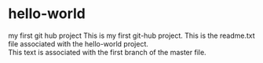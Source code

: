# hello-world
my first git hub project
This is my first git-hub project.  This is the readme.txt file associated with the hello-world project.  
This text is associated with the first branch of the master file.
